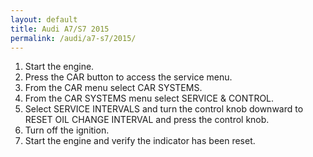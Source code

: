 ```yaml
---
layout: default
title: Audi A7/S7 2015
permalink: /audi/a7-s7/2015/
---
```

1. Start the engine.
2. Press the CAR button to access the service menu.
3. From the CAR menu select CAR SYSTEMS.
4. From the CAR SYSTEMS menu select SERVICE & CONTROL.
5. Select SERVICE INTERVALS and turn the control knob downward to RESET OIL CHANGE INTERVAL and press the control knob.
6. Turn off the ignition.
7. Start the engine and verify the indicator has been reset.
